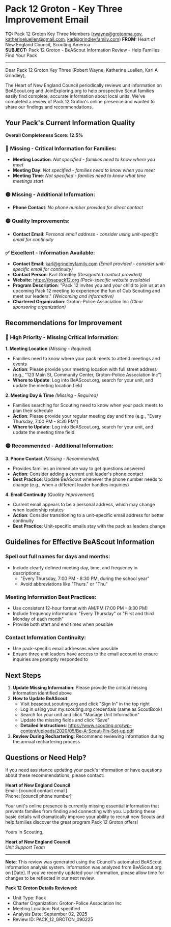 # Pack 12 Groton - Key Three Improvement Email

**TO:** Pack 12 Groton Key Three Members (rwayne@grotonma.gov, katherineluellen@gmail.com, karl@grindleyfamily.com)
**FROM:** Heart of New England Council, Scouting America  
**SUBJECT:** Pack 12 Groton - BeAScout Information Review - Help Families Find Your Pack  

---

Dear Pack 12 Groton Key Three (Robert  Wayne, Katherine  Luellen, Karl A Grindley),

The Heart of New England Council periodically reviews unit information on BeAScout.org and JoinExploring.org to help prospective Scout families easily find complete, accurate information about local units. We've completed a review of Pack 12 Groton's online presence and wanted to share our findings and recommendations.

## Your Pack's Current Information Quality

**Overall Completeness Score: 12.5%**

### 🔴 **Missing - Critical Information for Families:**
- **Meeting Location**: *Not specified - families need to know where you meet*
- **Meeting Day**: *Not specified - families need to know when you meet*
- **Meeting Time**: *Not specified - families need to know what time meetings start*

### 🟡 **Missing - Additional Information:**
- **Phone Contact**: *No phone number provided for direct contact*

### 🟡 **Quality Improvements:**
- **Contact Email**: *Personal email address - consider using unit-specific email for continuity*

### ✅ **Excellent - Information Available:**
- **Contact Email**: karl@grindleyfamily.com *(Email provided - consider unit-specific email for continuity)*
- **Contact Person**: Karl Grindley *(Designated contact provided)*
- **Website**: https://bsapack12.org *(Pack-specific website available)*
- **Program Description**: "Pack 12 invites you and your child to join us at an upcoming Pack 12 meeting to
  experience the fun of Cub Scouting and meet our leaders." *(Welcoming and informative)*
- **Chartered Organization**: Groton-Police Association Inc *(Clear sponsoring organization)*

## Recommendations for Improvement

### 🔴 **High Priority - Missing Critical Information:**

**1. Meeting Location** *(Missing - Required)*
- Families need to know where your pack meets to attend meetings and events
- **Action**: Please provide your meeting location with full street address (e.g., "123 Main St, Community Center, Groton-Police Association Inc")
- **Where to Update**: Log into BeAScout.org, search for your unit, and update the meeting location field

**2. Meeting Day & Time** *(Missing - Required)*
- Families searching for Scouting need to know when your pack meets to plan their schedule
- **Action**: Please provide your regular meeting day and time (e.g., "Every Thursday, 7:00 PM - 8:30 PM")
- **Where to Update**: Log into BeAScout.org, search for your unit, and update the meeting time field

### 🟡 **Recommended - Additional Information:**

**3. Phone Contact** *(Missing - Recommended)*
- Provides families an immediate way to get questions answered
- **Action**: Consider adding a current unit leader's phone contact
- **Best Practice**: Update BeAScout whenever the phone number needs to change (e.g., when a different leader handles inquiries)

**4. Email Continuity** *(Quality Improvement)*
- Current email appears to be a personal address, which may change when leadership rotates
- **Action**: Consider transitioning to a unit-specific email address for better continuity
- **Best Practice**: Unit-specific emails stay with the pack as leaders change


## Guidelines for Effective BeAScout Information

### **Spell out full names for days and months:**
- Include clearly defined meeting day, time, and frequency in descriptions:
  - "Every Thursday, 7:00 PM - 8:30 PM, during the school year"
  - Avoid abbreviations like "Thurs." or "Thu"

### **Meeting Information Best Practices:**
- Use consistent 12-hour format with AM/PM (7:00 PM - 8:30 PM)
- Include frequency information: "Every Thursday" or "First and third Monday of each month"
- Provide both start and end times when possible

### **Contact Information Continuity:**
- Use pack-specific email addresses when possible
- Ensure three unit leaders have access to the email account to ensure inquiries are promptly responded to

## Next Steps

1. **Update Missing Information**: Please provide the critical missing information identified above
2. **How to Update BeAScout**: 
   - Visit beascout.scouting.org and click "Sign In" in the top right
   - Log in using your my.scouting.org credentials (same as ScoutBook)
   - Search for your unit and click "Manage Unit Information"
   - Update the missing fields and click "Save"
   - **Detailed Instructions**: https://www.scouting.org/wp-content/uploads/2020/05/Be-A-Scout-Pin-Set-up.pdf
3. **Review During Rechartering**: Recommend reviewing information during the annual rechartering process

## Questions or Need Help?

If you need assistance updating your pack's information or have questions about these recommendations, please contact:

**Heart of New England Council**  
Email: [council contact email]  
Phone: [council phone number]

Your unit's online presence is currently missing essential information that prevents families from finding and connecting with you. Updating these basic details will dramatically improve your ability to recruit new Scouts and help families discover the great program Pack 12 Groton offers!

Yours in Scouting,

**Heart of New England Council**  
*Unit Support Team*

---

**Note**: This review was generated using the Council's automated BeAScout information analysis system. Information was analyzed from BeAScout.org on [Date]. If you've recently updated your information, please allow time for changes to be reflected in our next review.

**Pack 12 Groton Details Reviewed:**
- Unit Type: Pack
- Charter Organization: Groton-Police Association Inc  
- Meeting Location: Not specified
- Analysis Date: September 02, 2025
- Review ID: PACK_12_GROTON_090225